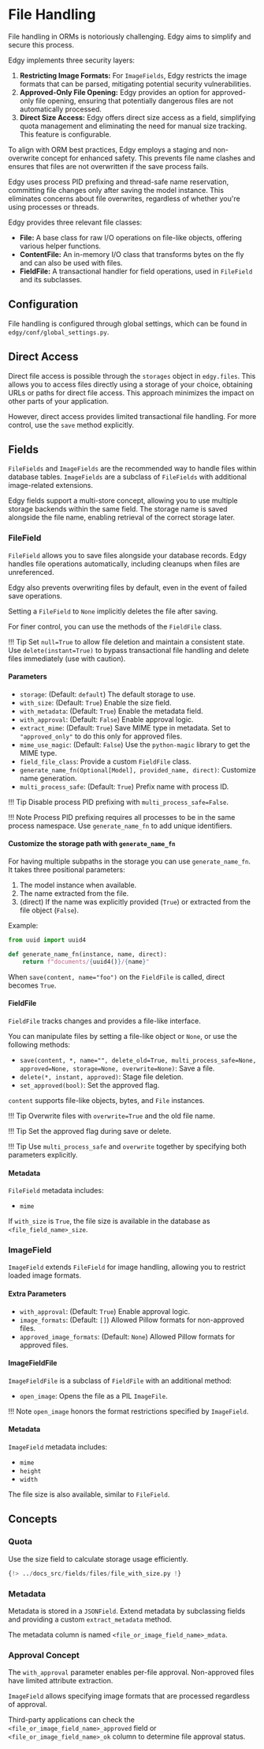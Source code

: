 # File Handling

File handling in ORMs is notoriously challenging. Edgy aims to simplify and secure this process.

Edgy implements three security layers:

1.  **Restricting Image Formats:** For `ImageFields`, Edgy restricts the image formats that can be parsed, mitigating potential security vulnerabilities.
2.  **Approved-Only File Opening:** Edgy provides an option for approved-only file opening, ensuring that potentially dangerous files are not automatically processed.
3.  **Direct Size Access:** Edgy offers direct size access as a field, simplifying quota management and eliminating the need for manual size tracking. This feature is configurable.

To align with ORM best practices, Edgy employs a staging and non-overwrite concept for enhanced safety. This prevents file name clashes and ensures that files are not overwritten if the save process fails.

Edgy uses process PID prefixing and thread-safe name reservation, committing file changes only after saving the model instance. This eliminates concerns about file overwrites, regardless of whether you're using processes or threads.

Edgy provides three relevant file classes:

* **File:** A base class for raw I/O operations on file-like objects, offering various helper functions.
* **ContentFile:** An in-memory I/O class that transforms bytes on the fly and can also be used with files.
* **FieldFile:** A transactional handler for field operations, used in `FileField` and its subclasses.

## Configuration

File handling is configured through global settings, which can be found in `edgy/conf/global_settings.py`.

## Direct Access

Direct file access is possible through the `storages` object in `edgy.files`. This allows you to access files directly using a storage of your choice, obtaining URLs or paths for direct file access. This approach minimizes the impact on other parts of your application.

However, direct access provides limited transactional file handling. For more control, use the `save` method explicitly.

## Fields

`FileFields` and `ImageFields` are the recommended way to handle files within database tables. `ImageFields` are a subclass of `FileFields` with additional image-related extensions.

Edgy fields support a multi-store concept, allowing you to use multiple storage backends within the same field. The storage name is saved alongside the file name, enabling retrieval of the correct storage later.

### FileField

`FileField` allows you to save files alongside your database records. Edgy handles file operations automatically, including cleanups when files are unreferenced.

Edgy also prevents overwriting files by default, even in the event of failed save operations.

Setting a `FileField` to `None` implicitly deletes the file after saving.

For finer control, you can use the methods of the `FieldFile` class.

!!! Tip
    Set `null=True` to allow file deletion and maintain a consistent state. Use `delete(instant=True)` to bypass transactional file handling and delete files immediately (use with caution).

#### Parameters

* `storage`: (Default: `default`) The default storage to use.
* `with_size`: (Default: `True`) Enable the size field.
* `with_metadata`: (Default: `True`) Enable the metadata field.
* `with_approval`: (Default: `False`) Enable approval logic.
* `extract_mime`: (Default: `True`) Save MIME type in metadata. Set to `"approved_only"` to do this only for approved files.
* `mime_use_magic`: (Default: `False`) Use the `python-magic` library to get the MIME type.
* `field_file_class`: Provide a custom `FieldFile` class.
* `generate_name_fn(Optional[Model], provided_name, direct)`: Customize name generation.
* `multi_process_safe`: (Default: `True`) Prefix name with process ID.

!!! Tip
    Disable process PID prefixing with `multi_process_safe=False`.

!!! Note
    Process PID prefixing requires all processes to be in the same process namespace. Use `generate_name_fn` to add unique identifiers.

#### Customize the storage path with `generate_name_fn`

For having multiple subpaths in the storage you can use `generate_name_fn`.
It takes three positional parameters:

1. The model instance when available.
2. The name extracted from the file.
3. (direct) If the name was explicitly provided (`True`) or extracted from the file object (`False`).

Example:

``` python
from uuid import uuid4

def generate_name_fn(instance, name, direct):
    return f"documents/{uuid4()}/{name}"
```

When `save(content, name="foo")` on the `FieldFile` is called, direct becomes `True`.

#### FieldFile

`FieldFile` tracks changes and provides a file-like interface.

You can manipulate files by setting a file-like object or `None`, or use the following methods:

* `save(content, *, name="", delete_old=True, multi_process_safe=None, approved=None, storage=None, overwrite=None)`: Save a file.
* `delete(*, instant, approved)`: Stage file deletion.
* `set_approved(bool)`: Set the approved flag.

`content` supports file-like objects, bytes, and `File` instances.

!!! Tip
    Overwrite files with `overwrite=True` and the old file name.

!!! Tip
    Set the approved flag during save or delete.

!!! Tip
    Use `multi_process_safe` and `overwrite` together by specifying both parameters explicitly.

#### Metadata

`FileField` metadata includes:

* `mime`

If `with_size` is `True`, the file size is available in the database as `<file_field_name>_size`.

### ImageField

`ImageField` extends `FileField` for image handling, allowing you to restrict loaded image formats.

#### Extra Parameters

* `with_approval`: (Default: `True`) Enable approval logic.
* `image_formats`: (Default: `[]`) Allowed Pillow formats for non-approved files.
* `approved_image_formats`: (Default: `None`) Allowed Pillow formats for approved files.

#### ImageFieldFile

`ImageFieldFile` is a subclass of `FieldFile` with an additional method:

* `open_image`: Opens the file as a PIL `ImageFile`.

!!! Note
    `open_image` honors the format restrictions specified by `ImageField`.

#### Metadata

`ImageField` metadata includes:

* `mime`
* `height`
* `width`

The file size is also available, similar to `FileField`.

## Concepts

### Quota

Use the size field to calculate storage usage efficiently.

```python
{!> ../docs_src/fields/files/file_with_size.py !}
```

### Metadata

Metadata is stored in a `JSONField`. Extend metadata by subclassing fields and providing a custom `extract_metadata` method.

The metadata column is named `<file_or_image_field_name>_mdata`.

### Approval Concept

The `with_approval` parameter enables per-file approval. Non-approved files have limited attribute extraction.

`ImageField` allows specifying image formats that are processed regardless of approval.

Third-party applications can check the `<file_or_image_field_name>_approved` field or `<file_or_image_field_name>_ok` column to determine file approval status.
